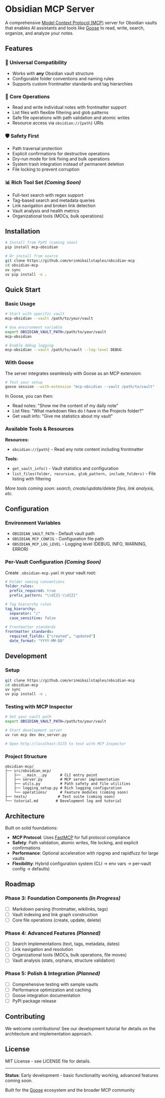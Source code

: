 # Obsidian MCP Server

A comprehensive [Model Context Protocol (MCP)](https://modelcontextprotocol.io/) server for Obsidian vaults that enables AI assistants and tools like [Goose](https://github.com/square/goose) to read, write, search, organize, and analyze your notes.

## Features

### 🚀 **Universal Compatibility**
- Works with **any** Obsidian vault structure
- Configurable folder conventions and naming rules
- Supports custom frontmatter standards and tag hierarchies

### 🔧 **Core Operations** 
- Read and write individual notes with frontmatter support
- List files with flexible filtering and glob patterns
- Safe file operations with path validation and atomic writes
- Resource access via `obsidian://{path}` URIs

### 🛡️ **Safety First**
- Path traversal protection 
- Explicit confirmations for destructive operations
- Dry-run mode for link fixing and bulk operations
- System trash integration instead of permanent deletion
- File locking to prevent corruption

### 📊 **Rich Tool Set** *(Coming Soon)*
- Full-text search with regex support
- Tag-based search and metadata queries  
- Link navigation and broken link detection
- Vault analysis and health metrics
- Organizational tools (MOCs, bulk operations)

## Installation

```bash
# Install from PyPI (coming soon)
pip install mcp-obsidian

# Or install from source
git clone https://github.com/erinmikailstaples/obsidian-mcp
cd obsidian-mcp
uv sync
uv pip install -e .
```

## Quick Start

### Basic Usage

```bash
# Start with specific vault
mcp-obsidian --vault /path/to/your/vault

# Use environment variable
export OBSIDIAN_VAULT_PATH=/path/to/your/vault
mcp-obsidian

# Enable debug logging
mcp-obsidian --vault /path/to/vault --log-level DEBUG
```

### With Goose

The server integrates seamlessly with Goose as an MCP extension:

```bash
# Test your setup
goose session --with-extension "mcp-obsidian --vault /path/to/vault"
```

In Goose, you can then:
- Read notes: "Show me the content of my daily note"
- List files: "What markdown files do I have in the Projects folder?"
- Get vault info: "Give me statistics about my vault"

### Available Tools & Resources

**Resources:**
- `obsidian://{path}` - Read any note content including frontmatter

**Tools:**
- `get_vault_info()` - Vault statistics and configuration
- `list_files(folder, recursive, glob_pattern, include_folders)` - File listing with filtering

*More tools coming soon: search, create/update/delete files, link analysis, etc.*

## Configuration

### Environment Variables

- `OBSIDIAN_VAULT_PATH` - Default vault path
- `OBSIDIAN_MCP_CONFIG` - Configuration file path  
- `OBSIDIAN_MCP_LOG_LEVEL` - Logging level (DEBUG, INFO, WARNING, ERROR)

### Per-Vault Configuration *(Coming Soon)*

Create `.obsidian-mcp.yaml` in your vault root:

```yaml
# Folder naming conventions
folder_rules:
  prefix_required: true
  prefix_pattern: "\\d{2}-\\d{2}"

# Tag hierarchy rules  
tag_hierarchy:
  separator: "/"
  case_sensitive: false
  
# Frontmatter standards
frontmatter_standards:
  required_fields: ["created", "updated"]
  date_format: "YYYY-MM-DD"
```

## Development

### Setup

```bash
git clone https://github.com/erinmikailstaples/obsidian-mcp
cd obsidian-mcp
uv sync
uv pip install -e .
```

### Testing with MCP Inspector

```bash
# Set your vault path
export OBSIDIAN_VAULT_PATH=/path/to/your/vault

# Start development server
uv run mcp dev dev_server.py

# Open http://localhost:5173 to test with MCP Inspector
```

### Project Structure

```
obsidian-mcp/
├── src/obsidian_mcp/
│   ├── __main__.py      # CLI entry point
│   ├── server.py        # MCP server implementation
│   ├── utils.py         # Path safety and file utilities
│   ├── logging_setup.py # Rich logging configuration
│   └── operations/      # Feature modules (coming soon)
├── tests/              # Test suite (coming soon)
└── tutorial.md        # Development log and tutorial
```

## Architecture

Built on solid foundations:

- **MCP Protocol**: Uses [FastMCP](https://github.com/modelcontextprotocol/python-sdk) for full protocol compliance
- **Safety**: Path validation, atomic writes, file locking, and explicit confirmations
- **Performance**: Optional acceleration with ripgrep and rapidfuzz for large vaults  
- **Flexibility**: Hybrid configuration system (CLI → env vars → per-vault config → defaults)

## Roadmap

### Phase 3: Foundation Components *(In Progress)*
- [ ] Markdown parsing (frontmatter, wikilinks, tags)
- [ ] Vault indexing and link graph construction
- [ ] Core file operations (create, update, delete)

### Phase 4: Advanced Features *(Planned)*
- [ ] Search implementations (text, tags, metadata, dates)  
- [ ] Link navigation and resolution
- [ ] Organizational tools (MOCs, bulk operations, file moves)
- [ ] Vault analysis (stats, orphans, structure validation)

### Phase 5: Polish & Integration *(Planned)*
- [ ] Comprehensive testing with sample vaults
- [ ] Performance optimization and caching
- [ ] Goose integration documentation
- [ ] PyPI package release

## Contributing

We welcome contributions! See our development tutorial for details on the architecture and implementation approach.

## License

MIT License - see LICENSE file for details.

---

**Status**: Early development - basic functionality working, advanced features coming soon.

Built for the [Goose](https://github.com/square/goose) ecosystem and the broader MCP community
